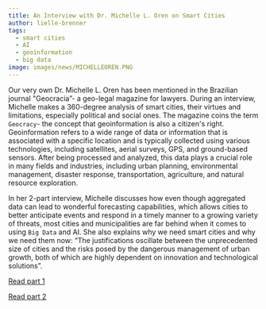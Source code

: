```yaml
---
title: An Interview with Dr. Michelle L. Oren on Smart Cities
author: lielle-brenner
tags:
  - smart cities  
  - AI
  - geoinformation
  - big data
image: images/news/MICHELLEOREN.PNG
---
```


Our very own Dr. Michelle L. Oren has been mentioned in the Brazilian journal "Geocracia”- a geo-legal magazine for lawyers. During an interview, Michelle makes a 360-degree analysis of smart cities, their virtues and limitations, especially political and social ones.
The magazine coins the term `Geocracy`- the concept that geoinformation is also a citizen's right. Geoinformation refers to a wide range of data or information that is associated with a specific location and is typically collected using various technologies, including satellites, aerial surveys, GPS, and ground-based sensors. After being processed and analyzed, this data plays a crucial role in many fields and industries, including urban planning, environmental management, disaster response, transportation, agriculture, and natural resource exploration.

In her 2-part interview, Michelle discusses how even though aggregated data can lead to wonderful forecasting capabilities, which allows cities to better anticipate events and respond in a timely manner to a growing variety of threats, most cities and municipalities are far behind when it comes to using `Big Data` and AI. She also explains why we need smart cities and why we need them now: “The justifications oscillate between the unprecedented size of cities and the risks posed by the dangerous management of urban growth, both of which are highly dependent on innovation and technological solutions”. 


[Read part 1](https://geocracia.com/por-tras-das-cidades-inteligentes-desnecessario-big-data-quando-o-favorecimento-governa)

[Read part 2](https://geocracia.com/cidades-inteligentes-premiadas-na-america-latina-focam-em-reduzir-pobreza/)
